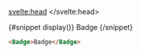 <script>
  import Badge from '$lib/badge/badge.svelte';
	import Mdsvex from '$lib/highlight/mdsvex.svelte';
</script>

<svelte:head>
	<title>Svelte Components - Badge</title>
	<meta name="description" content="Svelte-Components" />
</svelte:head>

<Mdsvex title="Badge" url="https://github.com/Zalcherei/svelte-components/tree/main/src/lib/badge">
{#snippet display()}
<Badge>Badge</Badge>
{/snippet}

```html
<Badge>Badge</Badge>
```
</Mdsvex>
